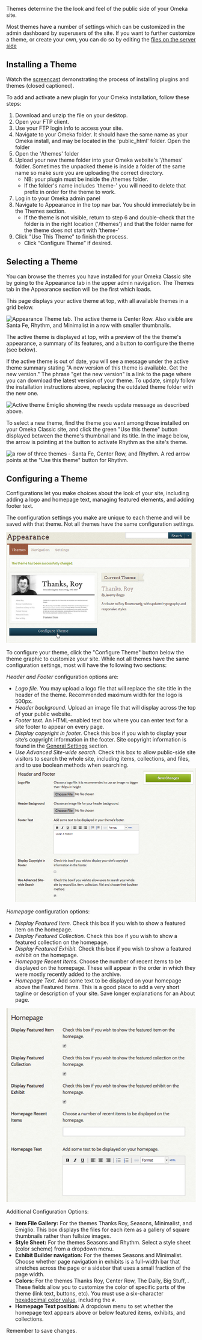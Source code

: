 Themes determine the the look and feel of the public side of your Omeka site.

Most themes have a number of settings which can be customized in the admin dashboard by superusers of the site. If you want to further customize a theme, or create your own, you can do so by editing the [files on the server side](https://omeka.readthedocs.io/en/latest/Tutorials/index.html#public-themes)

Installing a Theme
-----------------------------------------------------------------
Watch the [screencast](https://vimeo.com/153819886) demonstrating the process of installing plugins and themes (closed captioned).

To add and activate a new plugin for your Omeka installation, follow these steps:

1.  Download and unzip the file on your desktop.
2.  Open your FTP client.
3.  Use your FTP login info to access your site.
4.  Navigate to your Omeka folder. It should have the same name as your Omeka install, and may be located in the 'public_html' folder. Open the folder
5.  Open the '/themes' folder
6.  Upload your new theme folder into your Omeka website's '/themes' folder. Sometimes the unpacked theme is inside a folder of the same name so make sure you are uploading the correct directory.
    - NB: your plugin must be inside the /themes folder.
    - If the folder's name includes 'theme-' you will need to delete that prefix in order for the theme to work.
7.  Log in to your Omeka admin panel
8.  Navigate to Appearance in the top nav bar. You should immediately be in the Themes section.
    - If the theme is not visible, return to step 6 and double-check that the folder is in the right location ('/themes') and that the folder name for the theme does not start with 'theme-'
9.  Click "Use This Theme" to finish the process.
    - Click “Configure Theme” if desired.

Selecting a Theme
-------------------------------------------------------------
You can browse the themes you have installed for your Omeka Classic site by going to the Appearance tab in the upper admin navigation. The Themes tab in the Appearance section will be the first which loads. 

This page displays your active theme at top, with all available themes in a grid below.

![Appearance Theme tab. The active theme is Center Row. Also visible are Santa Fe, Rhythm, and Minimalist in a row with smaller thumbnails.](/doc_files/browse_themes.png)

The active theme is displayed at top, with a preview of the the theme's appearance, a summary of its features, and a button to configure the theme (see below). 

If the active theme is out of date, you will see a message under the active theme summary stating "A new version of this theme is available. Get the new version." The phrase "get the new version" is a link to the page where you can download the latest version of your theme. To update, simply follow the installation instructions above, replacing the outdated theme folder with the new one.

![Active theme Emiglio showing the needs update message as described above.](/doc_files/theme-needsupdate.png)

To select a new theme, find the theme you want among those installed on your Omeka Classic site, and click the green "Use this theme" button displayed between the theme's thumbnail and its title. In the image below, the arrow is pointing at the button to activate Rhythm as the site's theme.

![a row of three themes - Santa Fe, Center Row, and Rhythm. A red arrow points at the "Use this theme" button for Rhythm.](/doc_files/theme_activate.png)


Configuring a Theme
----------------------------------------------------------------
Configurations let you make choices about the look of your site, including adding a logo and homepage text, managing featured elements, and adding footer text. 

The configuration settings you make are unique to each theme and will be saved with that theme. Not all themes have the same configuration settings. 

![In image, mouse is hovering over the configure button for a theme](/doc_files/Themeconfigureclick.png)

To configure your theme, click the "Configure Theme" button below the theme graphic to customize your site. While not all themes have the same configuration settings, most will have the following two sections: 

*Header and Footer* configuration options are:

- *Logo file.* You may upload a logo file that will replace the site title in the header of the theme. Recommended maximum width for the logo is 500px.
- *Header background.* Upload an image file that will display across the top of your public website.
- *Footer text.* An HTML-enabled text box where you can enter text for a site footer to appear on every page. 
- *Display copyright in footer.*  Check this box if you wish to display your site’s copyright information in the footer. Site copyright information is found in the [General Settings](../Settings/General_Settings.md) section.
- *Use Advanced Site-wide search.* Check this box to allow public-side site visitors to search the whole site, including items, collections, and files, and to use boolean methods when searching.
![Header and footer configuration options](/doc_files/themeHFConfig.png)

*Homepage* configuration options:

- *Display Featured Item.* Check this box if you wish to show a featured item on the homepage.
- *Display Featured Collection.* Check this box if you wish to show a featured collection on the homepage.
- *Display Featured Exhibit.* Check this box if you wish to show a featured exhibit on the homepage.
- *Homepage Recent Items.* Choose the number of recent items to be displayed on the homepage. These will appear in the order in which they were mostly recently added to the archive.
-   *Homepage Text*. Add some text to be displayed on your homepage above the Featured Items. This is a good place to add a very short tagline or description of your site. Save longer explanations for an About page.

![Homepage configuration options](/doc_files/themeHomeConfig.png)

Additional Configuration Options:

* **Item File Gallery:** For the themes Thanks Roy, Seasons, Minimalist, and Emiglio. This box displays the files for each item as a gallery of square thumbnails rather than fullsize images. 
* **Style Sheet:** For the themes Seasons and Rhythm. Select a style sheet (color scheme) from a dropdown menu.
* **Exhibit Builder navigation:** For the themes Seasons and Minimalist. Choose whether page navigation in exhibits is a full-width bar that stretches across the page or a sidebar that uses a small fraction of the page width.
* **Colors:** For the themes Thanks Roy, Center Row, The Daily, Big Stuff, . These fields allow you to customize the color of specific parts of the theme (link text, buttons, etc). You must use a six-character [hexadecimal color value](https://www.w3schools.com/colors/default.asp), including the `#`. 
* **Homepage Text position:** A dropdown menu to set whether the homepage text appears above or below featured items, exhibits, and collections.

Remember to save changes.
